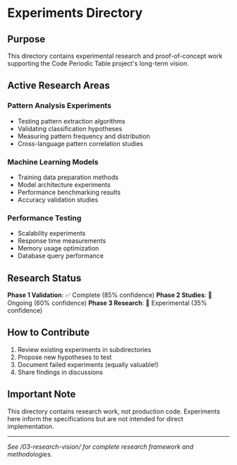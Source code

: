# Experiments Directory

## Purpose

This directory contains experimental research and proof-of-concept work supporting the Code Periodic Table project's long-term vision.

## Active Research Areas

### Pattern Analysis Experiments
- Testing pattern extraction algorithms
- Validating classification hypotheses
- Measuring pattern frequency and distribution
- Cross-language pattern correlation studies

### Machine Learning Models
- Training data preparation methods
- Model architecture experiments
- Performance benchmarking results
- Accuracy validation studies

### Performance Testing
- Scalability experiments
- Response time measurements
- Memory usage optimization
- Database query performance

## Research Status

**Phase 1 Validation**: ✅ Complete (85% confidence)
**Phase 2 Studies**: 🔄 Ongoing (60% confidence)
**Phase 3 Research**: 🔬 Experimental (35% confidence)

## How to Contribute

1. Review existing experiments in subdirectories
2. Propose new hypotheses to test
3. Document failed experiments (equally valuable\!)
4. Share findings in discussions

## Important Note

This directory contains research work, not production code. Experiments here inform the specifications but are not intended for direct implementation.

---

*See /03-research-vision/ for complete research framework and methodologies.*
